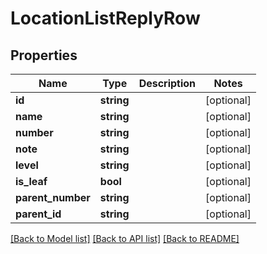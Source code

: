 # LocationListReplyRow

## Properties
Name | Type | Description | Notes
------------ | ------------- | ------------- | -------------
**id** | **string** |  | [optional] 
**name** | **string** |  | [optional] 
**number** | **string** |  | [optional] 
**note** | **string** |  | [optional] 
**level** | **string** |  | [optional] 
**is_leaf** | **bool** |  | [optional] 
**parent_number** | **string** |  | [optional] 
**parent_id** | **string** |  | [optional] 

[[Back to Model list]](../README.md#documentation-for-models) [[Back to API list]](../README.md#documentation-for-api-endpoints) [[Back to README]](../README.md)


